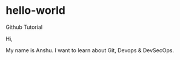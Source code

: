 # hello-world
Github Tutorial

Hi,

My name is Anshu. I want to learn about Git, Devops & DevSecOps.
